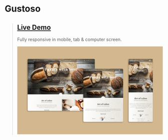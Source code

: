 # Gustoso
> ## [Live Demo](https://rifattasneem.github.io/gustoso/)
> Fully responsive in mobile, tab & computer screen.
>
> ![Mockup](https://github.com/rifattasneem/gustoso/blob/fdef07bf5949f63313f551fe35e589468981b8b1/mockup.png)
